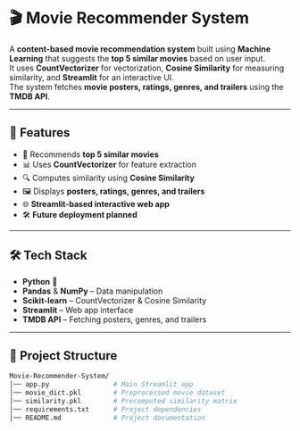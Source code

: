 # 🎬 Movie Recommender System  

A **content-based movie recommendation system** built using **Machine Learning** that suggests the **top 5 similar movies** based on user input.  
It uses **CountVectorizer** for vectorization, **Cosine Similarity** for measuring similarity, and **Streamlit** for an interactive UI.  
The system fetches **movie posters, ratings, genres, and trailers** using the **TMDB API**.

---

## 🚀 Features  
- 🎥 Recommends **top 5 similar movies**  
- 📊 Uses **CountVectorizer** for feature extraction  
- 🔍 Computes similarity using **Cosine Similarity**  
- 🖼️ Displays **posters, ratings, genres, and trailers**  
- 🌐 **Streamlit-based interactive web app**  
- 🛠 **Future deployment planned**  

---

## 🛠 Tech Stack  
- **Python** 🐍  
- **Pandas** & **NumPy** – Data manipulation  
- **Scikit-learn** – CountVectorizer & Cosine Similarity  
- **Streamlit** – Web app interface  
- **TMDB API** – Fetching posters, genres, and trailers  

---

## 📂 Project Structure  
```bash
Movie-Recommender-System/
│── app.py                # Main Streamlit app
│── movie_dict.pkl        # Preprocessed movie dataset
│── similarity.pkl        # Precomputed similarity matrix
│── requirements.txt      # Project dependencies
│── README.md             # Project documentation
